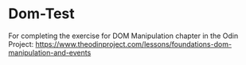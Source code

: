 # Dom-Test
For completing the exercise for DOM Manipulation chapter in the Odin Project: 
https://www.theodinproject.com/lessons/foundations-dom-manipulation-and-events
